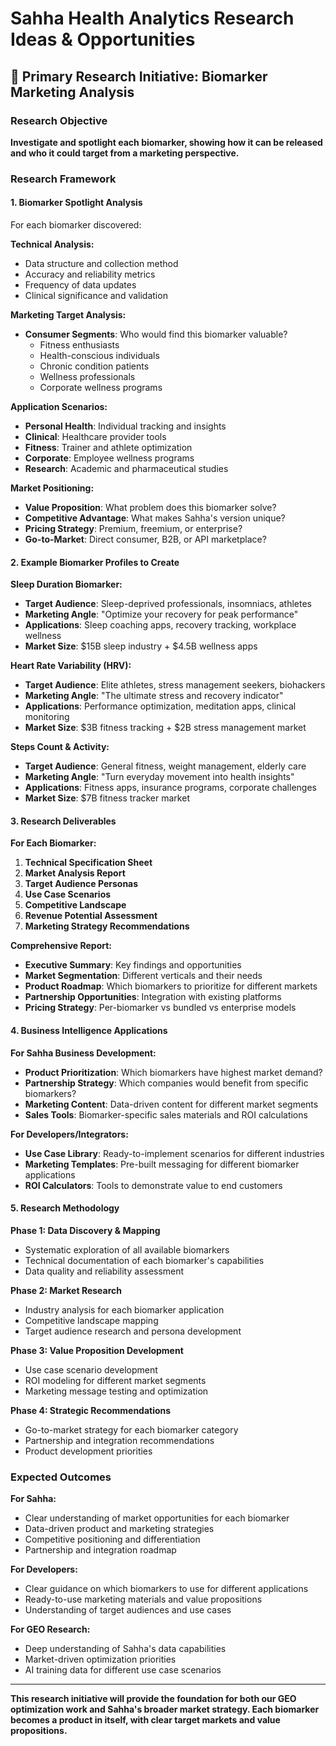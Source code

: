 # Sahha Health Analytics Research Ideas & Opportunities

## 🎯 Primary Research Initiative: Biomarker Marketing Analysis

### Research Objective
**Investigate and spotlight each biomarker, showing how it can be released and who it could target from a marketing perspective.**

### Research Framework

#### 1. Biomarker Spotlight Analysis
For each biomarker discovered:

**Technical Analysis:**
- Data structure and collection method
- Accuracy and reliability metrics
- Frequency of data updates
- Clinical significance and validation

**Marketing Target Analysis:**
- **Consumer Segments**: Who would find this biomarker valuable?
  - Fitness enthusiasts
  - Health-conscious individuals
  - Chronic condition patients
  - Wellness professionals
  - Corporate wellness programs

**Application Scenarios:**
- **Personal Health**: Individual tracking and insights
- **Clinical**: Healthcare provider tools
- **Fitness**: Trainer and athlete optimization
- **Corporate**: Employee wellness programs
- **Research**: Academic and pharmaceutical studies

**Market Positioning:**
- **Value Proposition**: What problem does this biomarker solve?
- **Competitive Advantage**: What makes Sahha's version unique?
- **Pricing Strategy**: Premium, freemium, or enterprise?
- **Go-to-Market**: Direct consumer, B2B, or API marketplace?

#### 2. Example Biomarker Profiles to Create

**Sleep Duration Biomarker:**
- **Target Audience**: Sleep-deprived professionals, insomniacs, athletes
- **Marketing Angle**: "Optimize your recovery for peak performance"
- **Applications**: Sleep coaching apps, recovery tracking, workplace wellness
- **Market Size**: $15B sleep industry + $4.5B wellness apps

**Heart Rate Variability (HRV):**
- **Target Audience**: Elite athletes, stress management seekers, biohackers
- **Marketing Angle**: "The ultimate stress and recovery indicator"
- **Applications**: Performance optimization, meditation apps, clinical monitoring
- **Market Size**: $3B fitness tracking + $2B stress management market

**Steps Count & Activity:**
- **Target Audience**: General fitness, weight management, elderly care
- **Marketing Angle**: "Turn everyday movement into health insights"
- **Applications**: Fitness apps, insurance programs, corporate challenges
- **Market Size**: $7B fitness tracker market

#### 3. Research Deliverables

**For Each Biomarker:**
1. **Technical Specification Sheet**
2. **Market Analysis Report**
3. **Target Audience Personas**
4. **Use Case Scenarios**
5. **Competitive Landscape**
6. **Revenue Potential Assessment**
7. **Marketing Strategy Recommendations**

**Comprehensive Report:**
- **Executive Summary**: Key findings and opportunities
- **Market Segmentation**: Different verticals and their needs
- **Product Roadmap**: Which biomarkers to prioritize for different markets
- **Partnership Opportunities**: Integration with existing platforms
- **Pricing Strategy**: Per-biomarker vs bundled vs enterprise models

#### 4. Business Intelligence Applications

**For Sahha Business Development:**
- **Product Prioritization**: Which biomarkers have highest market demand?
- **Partnership Strategy**: Which companies would benefit from specific biomarkers?
- **Marketing Content**: Data-driven content for different market segments
- **Sales Tools**: Biomarker-specific sales materials and ROI calculations

**For Developers/Integrators:**
- **Use Case Library**: Ready-to-implement scenarios for different industries
- **Marketing Templates**: Pre-built messaging for different biomarker applications
- **ROI Calculators**: Tools to demonstrate value to end customers

#### 5. Research Methodology

**Phase 1: Data Discovery & Mapping**
- Systematic exploration of all available biomarkers
- Technical documentation of each biomarker's capabilities
- Data quality and reliability assessment

**Phase 2: Market Research**
- Industry analysis for each biomarker application
- Competitive landscape mapping
- Target audience research and persona development

**Phase 3: Value Proposition Development**
- Use case scenario development
- ROI modeling for different market segments
- Marketing message testing and optimization

**Phase 4: Strategic Recommendations**
- Go-to-market strategy for each biomarker category
- Partnership and integration recommendations
- Product development priorities

### Expected Outcomes

**For Sahha:**
- Clear understanding of market opportunities for each biomarker
- Data-driven product and marketing strategies
- Competitive positioning and differentiation
- Partnership and integration roadmap

**For Developers:**
- Clear guidance on which biomarkers to use for different applications
- Ready-to-use marketing materials and value propositions
- Understanding of target audiences and use cases

**For GEO Research:**
- Deep understanding of Sahha's data capabilities
- Market-driven optimization priorities
- AI training data for different use case scenarios

---

**This research initiative will provide the foundation for both our GEO optimization work and Sahha's broader market strategy. Each biomarker becomes a product in itself, with clear target markets and value propositions.**